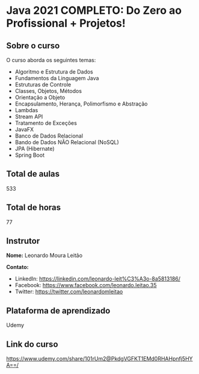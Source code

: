 # Java 2021 COMPLETO: Do Zero ao Profissional + Projetos!

## Sobre o curso

O curso aborda os seguintes temas:

- Algoritmo e Estrutura de Dados
- Fundamentos da Linguagem Java
- Estruturas de Controle
- Classes, Objetos, Métodos
- Orientação a Objeto
- Encapsulamento, Herança, Polimorfismo e Abstração
- Lambdas
- Stream API
- Tratamento de Exceções
- JavaFX
- Banco de Dados Relacional
- Bando de Dados NÃO Relacional (NoSQL)
- JPA (Hibernate)
- Spring Boot

## Total de aulas

533

## Total de horas

77

## Instrutor

**Nome:** Leonardo Moura Leitão

**Contato:**

- LinkedIn: https://linkedin.com/leonardo-leit%C3%A3o-8a5813186/
- Facebook: https://www.facebook.com/leonardo.leitao.35
- Twitter: https://twitter.com/leonardomleitao

## Plataforma de aprendizado

Udemy

## Link do curso

https://www.udemy.com/share/101rUm2@PkdgVGFKT1EMd0RHAHpnfj5HYA==/

